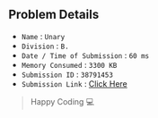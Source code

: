 ## Problem Details 
 
- `Name`                      : `Unary`
- `Division`                  : `B.`
- `Date / Time of Submission` : `60 ms`
- `Memory Consumed`           : `3300 KB`
- `Submission ID`             : `38791453`
- `Submission Link`           : [Click Here](http://codeforces.com/contest/133/submission/38791453)

> Happy Coding   :computer: